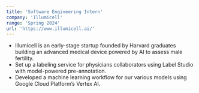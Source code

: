 ```yaml
---
title: 'Software Engineering Intern'
company: 'Illumicell'
range: 'Spring 2024'
url: 'https://www.illumicell.ai/'
---
```


- Illumicell is an early-stage startup founded by Harvard graduates building an advanced medical device powered by AI to assess male fertility.
- Set up a labeling service for physicians collaborators using Label Studio with model-powered pre-annotation. 
- Developed a machine learning workflow for our various models using Google Cloud Platform’s Vertex AI.